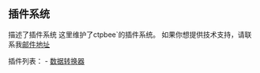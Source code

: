 ## 插件系统

描述了插件系统 
这里维护了ctpbee`的插件系统。 如果你想提供技术支持，请联系我[邮件地址](somewheve@gmail.com)

插件列表：
    - [数据转换器](https://github.com/ctpbee/data_converter)